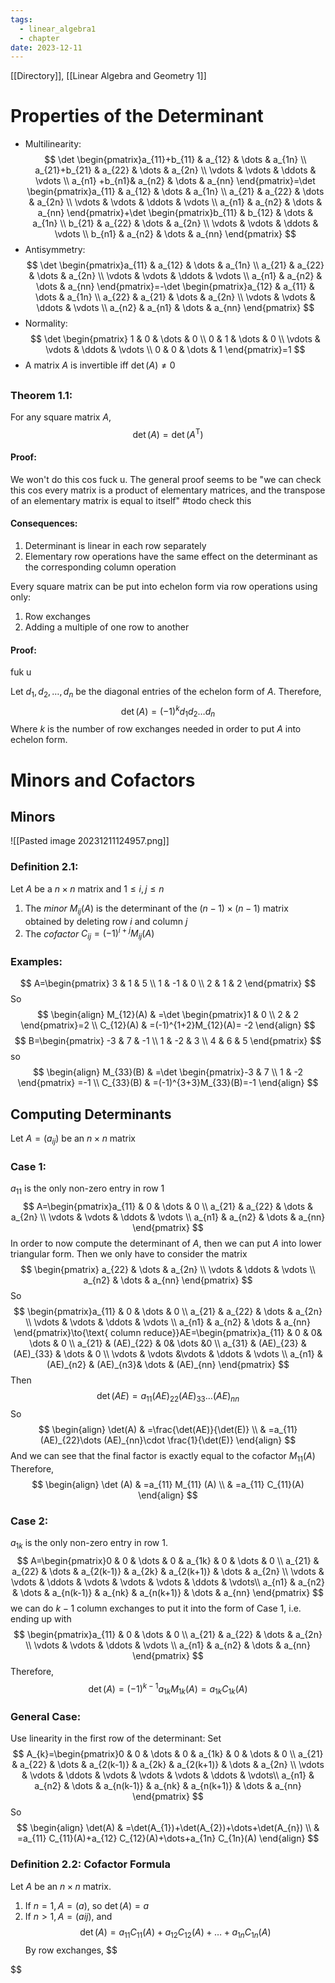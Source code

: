 ```yaml
---
tags:
  - linear_algebra1
  - chapter
date: 2023-12-11
---
```

[[Directory]], [[Linear Algebra and Geometry 1]]
# Properties of the Determinant
- Multilinearity:
$$
\det \begin{pmatrix}a_{11}+b_{11} & a_{12} & \dots & a_{1n} \\ a_{21}+b_{21} & a_{22} & \dots & a_{2n} \\ \vdots & \vdots & \ddots & \vdots \\ a_{n1} +b_{n1}& a_{n2} & \dots & a_{nn} \end{pmatrix}=\det \begin{pmatrix}a_{11} & a_{12} & \dots & a_{1n} \\ a_{21} & a_{22} & \dots & a_{2n} \\ \vdots & \vdots & \ddots & \vdots \\ a_{n1} & a_{n2} & \dots & a_{nn} \end{pmatrix}+\det \begin{pmatrix}b_{11} & b_{12} & \dots & a_{1n} \\ b_{21} & a_{22} & \dots & a_{2n} \\ \vdots & \vdots & \ddots & \vdots \\ b_{n1} & a_{n2} & \dots & a_{nn} \end{pmatrix}
$$
- Antisymmetry:
$$
\det \begin{pmatrix}a_{11} & a_{12} & \dots & a_{1n} \\ a_{21} & a_{22} & \dots & a_{2n} \\ \vdots & \vdots & \ddots & \vdots \\ a_{n1} & a_{n2} & \dots & a_{nn} \end{pmatrix}=-\det \begin{pmatrix}a_{12} & a_{11} & \dots & a_{1n} \\ a_{22} & a_{21} & \dots & a_{2n} \\ \vdots & \vdots & \ddots & \vdots \\ a_{n2} & a_{n1} & \dots & a_{nn} \end{pmatrix}
$$
- Normality:
$$
\det \begin{pmatrix}
1 & 0 & \dots & 0 \\
0 & 1 & \dots & 0 \\
\vdots & \vdots & \ddots & \vdots \\
0 & 0 & \dots & 1
\end{pmatrix}=1
$$
- A matrix ${} A {}$ is invertible iff ${} \det (A)\neq0 {}$
## 
### Theorem 1.1:
For any square matrix ${} A$, 
$$
\det(A)=\det(A^{\mathrm{T}})
$$
#### Proof:
We won't do this cos fuck u. The general proof seems to be "we can check this cos every matrix is a product of elementary matrices, and the transpose of an elementary matrix is equal to itself"
#todo check this
#### Consequences:
1. Determinant is linear in each row separately
2. Elementary row operations have the same effect on the determinant as the corresponding column operation

Every square matrix can be put into echelon form via row operations using only:
1. Row exchanges
2. Adding a multiple of one row to another
#### Proof:
fuk u

Let ${} d_{1},\, d_{2},\,\dots,\,d_{n} {}$ be the diagonal entries of the echelon form of $A$. Therefore, 
$$
\det(A)=(-1)^{k}d_{1} d_{2}\dots d_{n}
$$
Where $k$ is the number of row exchanges needed in order to put $A$ into echelon form.
# Minors and Cofactors
## Minors
![[Pasted image 20231211124957.png]]
### Definition 2.1:
Let $A$ be a ${} n \times  n {}$ matrix and ${} 1\leq i,\, j\leq n {}$
1. The *minor* ${} M_{ij}(A) {}$ is the determinant of the ${} (n-1)\times (n-1) {}$ matrix obtained by deleting row $i$ and column $j$
2. The *cofactor* ${} C_{ij}=(-1)^{i+j}M_{ij}(A) {}$
### Examples:
$$
A=\begin{pmatrix}
3 & 1 & 5 \\
1 & -1 & 0 \\
2 & 1 & 2
\end{pmatrix}
$$
So 
$$
\begin{align}
 M_{12}(A) & =\det  \begin{pmatrix}1 & 0 \\ 2 & 2 \end{pmatrix}=2 \\
 C_{12}(A) & =(-1)^{1+2}M_{12}(A)=  -2
 \end{align}
$$
$$
B=\begin{pmatrix}
-3 & 7 & -1 \\
1 & -2 & 3 \\
4 & 6 & 5
\end{pmatrix}
$$
so
$$
\begin{align}
 M_{33}(B)  & =\det \begin{pmatrix}-3 & 7 \\ 1 & -2 \end{pmatrix}  =-1 \\
C_{33}(B) & =(-1)^{3+3}M_{33}(B)=-1
 \end{align}
$$
## Computing Determinants
Let ${} A=(a_{ij}) {}$ be an ${} n\times n {}$ matrix
### Case 1:
${} a_{11}$ is the only non-zero entry in row 1
$$
A=\begin{pmatrix}a_{11} & 0 & \dots & 0 \\ a_{21} & a_{22} & \dots & a_{2n} \\ \vdots & \vdots & \ddots & \vdots \\ a_{n1} & a_{n2} & \dots & a_{nn} \end{pmatrix}
$$
In order to now compute the determinant of $A$, then we can put $A$ into lower triangular form. Then we only have to consider the matrix
$$
\begin{pmatrix}
a_{22} & \dots  & a_{2n} \\
\vdots & \ddots & \vdots \\
a_{n2} & \dots & a_{nn}
\end{pmatrix}
$$
So
$$
\begin{pmatrix}a_{11} & 0 & \dots & 0 \\ a_{21} & a_{22} & \dots & a_{2n} \\ \vdots & \vdots & \ddots & \vdots \\ a_{n1} & a_{n2} & \dots & a_{nn} \end{pmatrix}\to{\text{ column reduce}}AE=\begin{pmatrix}a_{11} & 0 & 0& \dots & 0 \\ a_{21} & (AE)_{22}  & 0& \dots &0 \\
a_{31} & (AE)_{23} & (AE)_{33} & \dots & 0 \\ \vdots & \vdots &\vdots &  \ddots & \vdots \\ a_{n1} & (AE)_{n2}  & (AE)_{n3}& \dots & (AE)_{nn} \end{pmatrix}
$$
Then 
$$
\det(AE)=a_{11} (AE)_{22}(AE)_{33}\dots (AE)_{nn}
$$
So
$$
\begin{align}
 \det(A) & =\frac{\det(AE)}{\det(E)}   \\
 & =a_{11}(AE)_{22}\dots (AE)_{nn}\cdot \frac{1}{\det(E)}
 \end{align}
$$
And we can see that the final factor is exactly equal to the cofactor $M_{11}(A)$
Therefore, 
$$
\begin{align}
 \det (A) & =a_{11} M_{11}  (A) \\
 & =a_{11} C_{11}(A)
 \end{align}
$$
### Case 2: 
${} a_{1k}$ is the only non-zero entry in row 1.
$$
A=\begin{pmatrix}0 & 0 & \dots & 0 & a_{1k} & 0 & \dots & 0 \\ a_{21} & a_{22} & \dots & a_{2(k-1)} & a_{2k} & a_{2(k+1)} & \dots & a_{2n} \\ \vdots & \vdots & \ddots & \vdots  & \vdots & \vdots & \ddots & \vdots\\ a_{n1} & a_{n2} & \dots & a_{n(k-1)} & a_{nk} & a_{n(k+1)} & \dots & a_{nn} \end{pmatrix}
$$
we can do ${} k-1 {}$ column exchanges to put it into the form of Case 1, i.e. ending up with
$$
\begin{pmatrix}a_{11} & 0 & \dots & 0 \\ a_{21} & a_{22} & \dots & a_{2n} \\ \vdots & \vdots & \ddots & \vdots \\ a_{n1} & a_{n2} & \dots & a_{nn} \end{pmatrix}
$$
Therefore, 
$$
\det(A)=(-1)^{k-1}a_{1k}M_{1k}(A)=a_{1k}C_{1k}(A)
$$
### General Case:
Use linearity in the first row of the determinant:
Set
$$
A_{k}=\begin{pmatrix}0 & 0 & \dots & 0 & a_{1k} & 0 & \dots & 0 \\ a_{21} & a_{22} & \dots & a_{2(k-1)} & a_{2k} & a_{2(k+1)} & \dots & a_{2n} \\ \vdots & \vdots & \ddots & \vdots  & \vdots & \vdots & \ddots & \vdots\\ a_{n1} & a_{n2} & \dots & a_{n(k-1)} & a_{nk} & a_{n(k+1)} & \dots & a_{nn} \end{pmatrix}
$$
So
$$
\begin{align}
 \det(A) & =\det(A_{1})+\det(A_{2})+\dots+\det(A_{n})   \\
 & =a_{11} C_{11}(A)+a_{12} C_{12}(A)+\dots+a_{1n} C_{1n}(A)
 \end{align}
$$
### Definition 2.2: Cofactor Formula
Let $A {}$ be an ${} n\times n {}$ matrix.
1. If ${} n=1,\, A=(a) {}$, so ${} \det(A)=a {}$
2. If ${} n>1,\, A=(aij) {}$, and
$$
\det(A)=a_{11} C_{11}(A)+a_{12}C_{12}(A)+\dots+a_{1n} C_{1n}(A)
$$
By row exchanges, 
$$

$$


